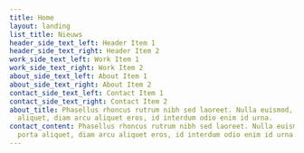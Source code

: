 ```yaml
---
title: Home
layout: landing
list_title: Nieuws
header_side_text_left: Header Item 1
header_side_text_right: Header Item 2
work_side_text_left: Work Item 1
work_side_text_right: Work Item 2
about_side_text_left: About Item 1
about_side_text_right: About Item 2
contact_side_text_left: Contact Item 1
contact_side_text_right: Contact Item 2
about_title: Phasellus rhoncus rutrum nibh sed laoreet. Nulla euismod, lorem a porta
  aliquet, diam arcu aliquet eros, id interdum odio enim id urna.
contact_content: Phasellus rhoncus rutrum nibh sed laoreet. Nulla euismod, lorem a
  porta aliquet, diam arcu aliquet eros, id interdum odio enim id urna.
---
```


